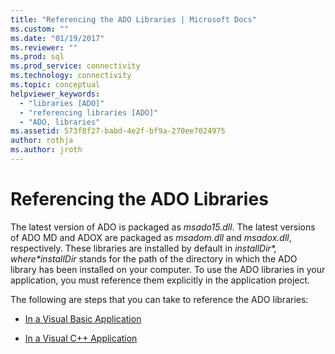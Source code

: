 ```yaml
---
title: "Referencing the ADO Libraries | Microsoft Docs"
ms.custom: ""
ms.date: "01/19/2017"
ms.reviewer: ""
ms.prod: sql
ms.prod_service: connectivity
ms.technology: connectivity
ms.topic: conceptual
helpviewer_keywords: 
  - "libraries [ADO]"
  - "referencing libraries [ADO]"
  - "ADO, libraries"
ms.assetid: 573f8f27-babd-4e2f-bf9a-270ee7024975
author: rothja
ms.author: jroth
---
```

# Referencing the ADO Libraries
The latest version of ADO is packaged as *msado15.dll*. The latest versions of ADO MD and ADOX are packaged as *msadom.dll* and *msadox.dll*, respectively. These libraries are installed by default in *$installDir*, where *$installDir* stands for the path of the directory in which the ADO library has been installed on your computer. To use the ADO libraries in your application, you must reference them explicitly in the application project.  
  
 The following are steps that you can take to reference the ADO libraries:  
  
-   [In a Visual Basic Application](../../ado/guide/referencing-the-ado-libraries-in-a-visual-basic-6-application.md)  
  
-   [In a Visual C++ Application](../../ado/guide/referencing-the-ado-libraries-in-a-visual-c-application.md)
